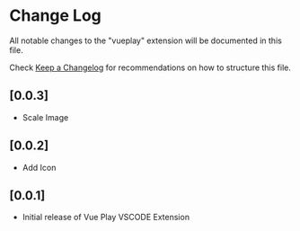 # Change Log

All notable changes to the "vueplay" extension will be documented in this file.

Check [Keep a Changelog](http://keepachangelog.com/) for recommendations on how to structure this file.

## [0.0.3]

- Scale Image

## [0.0.2]

- Add Icon

## [0.0.1]

- Initial release of Vue Play VSCODE Extension